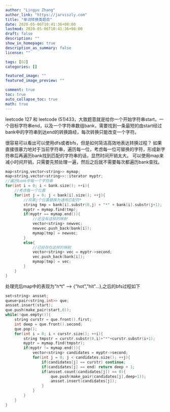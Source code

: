 ```yaml
---
author: "Lingyu Zhang"
author_link: "https://jarviszly.com"
title: "单词转换类题目"
date: 2020-05-06T10:41:36+08:00
lastmod: 2020-05-06T10:41:36+08:00
draft: false
description: ""
show_in_homepage: true
description_as_summary: false
license: ""

tags: [OJ]
categories: []

featured_image: ""
featured_image_preview: ""

comment: true
toc: true
auto_collapse_toc: true
math: true
---
```



leetcode 127 和 leetcode (51)433，大致题意就是给你一个开始字符串start，一个目标字符串end，以及一个字符串数组bank，需要找到一条最短的由start经过bank中的字符串到达end的转换路经，每次转换只能改变一个字符。

<!--more-->

很容易可以看出可以使用dfs或者bfs，但是如何简洁高效地表达转换过程？ 如果直接很暴力地对于当前字符串，遍历每一位，考虑每一位可替换的字符，形成新字符串后再遍历bank找到匹配的字符串的话，显然时间开销太大。
可以使用map来减小时间开销，只需要先预处理一遍，然后之后就不需要每次都遍历bank查找。

```C++
map<string,vector<string>> mymap;
map<string,vector<string>>::iterator myptr;
//遍历bank中每一个字符串
for(int i = 0; i < bank.size(); ++i){
    //考虑每一个位置
    for(int j = 0; j < bank[i].size(); ++j){
        //将第j个位置替换为通用匹配符*
        string tmp = bank[i].substr(0,j) + "*" + bank[i].substr(j+1);
        myptr = mymap.find(tmp);
        if(myptr == mymap.end()){
            //还没有这样的映射
            vector<string> newvec;
            newvec.push_back(bank[i]);
            mymap[tmp] = newvec;
        }
        else{
            //已经存在这样的映射
            vector<string> vec = myptr->second;
            vec.push_back(bank[i]);
            mymap[tmp] = vec;
        }
    }
}
```

处理完后map中的表现为"h*t" --> {"hot","hit"...},之后的bfs过程如下

```C++
set<string> ansset;
queue<pair<string,int>> que;
ansset.insert(start);
que.push(make_pair(start,0));
while(!que.empty()){
    string curstr = que.front().first;
    int deep = que.front().second;
    que.pop();
    for(int i = 0; i < curstr.size(); ++i){
        string tmpstr = curstr.substr(0,i)+"*"+curstr.substr(i+1);
        myptr = mymap.find(tmpstr);
        if(myptr != mymap.end()){
            vector<string> candidates = myptr->second;
            for(int j = 0; j < candidates.size(); ++j){
                if(candidates[j] == curstr) continue;
                if(candidates[j] == end) return deep + 1;
                if(ansset.count(candidates[j]) == 0){
                    que.push(make_pair(candidates[j],deep+1));
                    ansset.insert(candidates[j]);
                }
            }
        }
    }
}
```